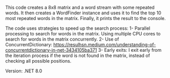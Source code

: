 This code creates a 8x8 matrix and a word stream with some repeated words. 
It then creates a WordFinder instance and uses it to find the top 10 most repeated words in the matrix. Finally, it prints the result to the console.

The code uses strategies to speed up the search process:
1- Parallel processing to search for words in the matrix. Using multiple CPU cores to search for words in the matrix concurrently.
2- Use of ConcurrentDictionary: https://resulhsn.medium.com/understanding-of-concurrentdictionary-in-net-3434105ba371 
3- Early exits: I exit early from the iteration process if the word is not found in the matrix, instead of checking all possible positions.

Version: .NET 8.0

